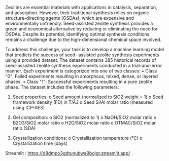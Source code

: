 Zeolites are essential materials with applications in catalysis, separation, and adsorption. However, their
traditional synthesis relies on organic structure-directing agents (OSDAs), which are expensive and
environmentally unfriendly. Seed-assisted zeolite synthesis provides a green and economical alternative by
reducing or eliminating the need for OSDAs. Despite its potential, identifying optimal synthesis conditions
remains a challenge due to the high-dimensional chemical space involved.

To address this challenge, your task is to develop a machine learning model that predicts the success of seed-
assisted zeolite synthesis experiments using a provided dataset. The dataset contains 385 historical records of seed-assisted zeolite synthesis experiments conducted in a trial-and-error manner. Each experiment is
categorized into one of two classes:
• Class "0": Failed experiments resulting in amorphous, mixed, dense, or layered phases.
• Class "1": Successful experiments resulting in a pure zeolite phase.
The dataset includes the following parameters:
1. Seed properties:
o Seed amount (normalized to SiO2 weight = 1)
o Seed framework density (FD) in T/Å3
o Seed Si/Al molar ratio (measured using ICP-AES)

2. Gel composition:
o SiO2 (normalized to 1)
o NaOH/SiO2 molar ratio
o B2O3/SiO2 molar ratio
o H2O/SiO2 molar ratio
o OTMAC/SiO2 molar ratio (SDA)
3. Crystallization conditions:
o Crystallization temperature (°C)
o Crystallization time (days)

Streamlit : https://d8dmpo3gdtunubwa9bgigr.streamlit.app/
